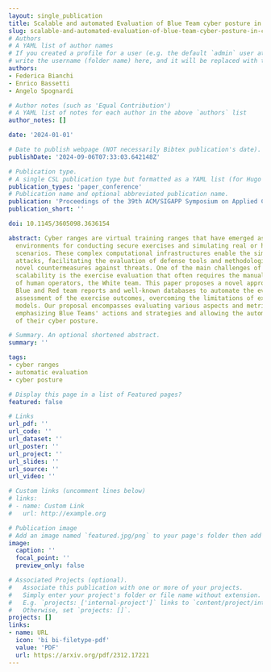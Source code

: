 ```yaml
---
layout: single_publication
title: Scalable and automated Evaluation of Blue Team cyber posture in Cyber Ranges
slug: scalable-and-automated-evaluation-of-blue-team-cyber-posture-in-cyber-ranges
# Authors
# A YAML list of author names
# If you created a profile for a user (e.g. the default `admin` user at `content/authors/admin/`), 
# write the username (folder name) here, and it will be replaced with their full name and linked to their profile.
authors:
- Federica Bianchi
- Enrico Bassetti
- Angelo Spognardi

# Author notes (such as 'Equal Contribution')
# A YAML list of notes for each author in the above `authors` list
author_notes: []

date: '2024-01-01'

# Date to publish webpage (NOT necessarily Bibtex publication's date).
publishDate: '2024-09-06T07:33:03.642148Z'

# Publication type.
# A single CSL publication type but formatted as a YAML list (for Hugo requirements).
publication_types: 'paper_conference'
# Publication name and optional abbreviated publication name.
publication: 'Proceedings of the 39th ACM/SIGAPP Symposium on Applied Computing'
publication_short: ''

doi: 10.1145/3605098.3636154

abstract: Cyber ranges are virtual training ranges that have emerged as indispensable
  environments for conducting secure exercises and simulating real or hypothetical
  scenarios. These complex computational infrastructures enable the simulation of
  attacks, facilitating the evaluation of defense tools and methodologies and developing
  novel countermeasures against threats. One of the main challenges of cyber range
  scalability is the exercise evaluation that often requires the manual intervention
  of human operators, the White team. This paper proposes a novel approach that uses
  Blue and Red team reports and well-known databases to automate the evaluation and
  assessment of the exercise outcomes, overcoming the limitations of existing assessment
  models. Our proposal encompasses evaluating various aspects and metrics, explicitly
  emphasizing Blue Teams' actions and strategies and allowing the automated generation
  of their cyber posture.

# Summary. An optional shortened abstract.
summary: ''

tags:
- cyber ranges
- automatic evaluation
- cyber posture

# Display this page in a list of Featured pages?
featured: false

# Links
url_pdf: ''
url_code: ''
url_dataset: ''
url_poster: ''
url_project: ''
url_slides: ''
url_source: ''
url_video: ''

# Custom links (uncomment lines below)
# links:
# - name: Custom Link
#   url: http://example.org

# Publication image
# Add an image named `featured.jpg/png` to your page's folder then add a caption below.
image:
  caption: ''
  focal_point: ''
  preview_only: false

# Associated Projects (optional).
#   Associate this publication with one or more of your projects.
#   Simply enter your project's folder or file name without extension.
#   E.g. `projects: ['internal-project']` links to `content/project/internal-project/index.md`.
#   Otherwise, set `projects: []`.
projects: []
links:
- name: URL
  icon: 'bi bi-filetype-pdf'
  value: 'PDF'
  url: https://arxiv.org/pdf/2312.17221
---
```

